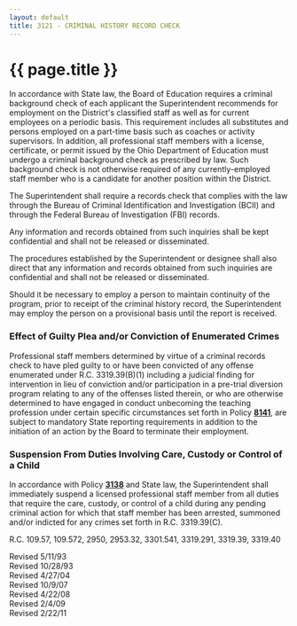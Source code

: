 ```yaml
---
layout: default
title: 3121 - CRIMINAL HISTORY RECORD CHECK
---
```


{{ page.title }}
================

In accordance with State law, the Board of Education requires a criminal
background check of each applicant the Superintendent recommends for
employment on the District's classified staff as well as for current
employees on a periodic basis. This requirement includes all substitutes
and persons employed on a part-time basis such as coaches or activity
supervisors. In addition, all professional staff members with a license,
certificate, or permit issued by the Ohio Department of Education must
undergo a criminal background check as prescribed by law. Such
background check is not otherwise required of any currently-employed
staff member who is a candidate for another position within the
District.

The Superintendent shall require a records check that complies with the
law through the Bureau of Criminal Identification and Investigation
(BCII) and through the Federal Bureau of Investigation (FBI) records.

Any information and records obtained from such inquiries shall be kept
confidential and shall not be released or disseminated.

The procedures established by the Superintendent or designee shall also
direct that any information and records obtained from such inquiries are
confidential and shall not be released or disseminated.

Should it be necessary to employ a person to maintain continuity of the
program, prior to receipt of the criminal history record, the
Superintendent may employ the person on a provisional basis until the
report is received.

### Effect of Guilty Plea and/or Conviction of Enumerated Crimes

Professional staff members determined by virtue of a criminal records
check to have pled guilty to or have been convicted of any offense
enumerated under R.C. 3319.39(B)(1) including a judicial finding for
intervention in lieu of conviction and/or participation in a pre-trial
diversion program relating to any of the offenses listed therein, or who
are otherwise determined to have engaged in conduct unbecoming the
teaching profession under certain specific circumstances set forth in
Policy [**8141**](po8141.md), are subject to mandatory State reporting
requirements in addition to the initiation of an action by the Board to
terminate their employment.

### Suspension From Duties Involving Care, Custody or Control of a Child

In accordance with Policy [**3138**](po3138.md) and State law, the
Superintendent shall immediately suspend a licensed professional staff
member from all duties that require the care, custody, or control of a
child during any pending criminal action for which that staff member has
been arrested, summoned and/or indicted for any crimes set forth in R.C.
3319.39(C).

R.C. 109.57, 109.572, 2950, 2953.32, 3301.541, 3319.291, 3319.39,
3319.40

Revised 5/11/93\
 Revised 10/28/93\
 Revised 4/27/04\
 Revised 10/9/07\
 Revised 4/22/08\
 Revised 2/4/09\
 Revised 2/22/11
